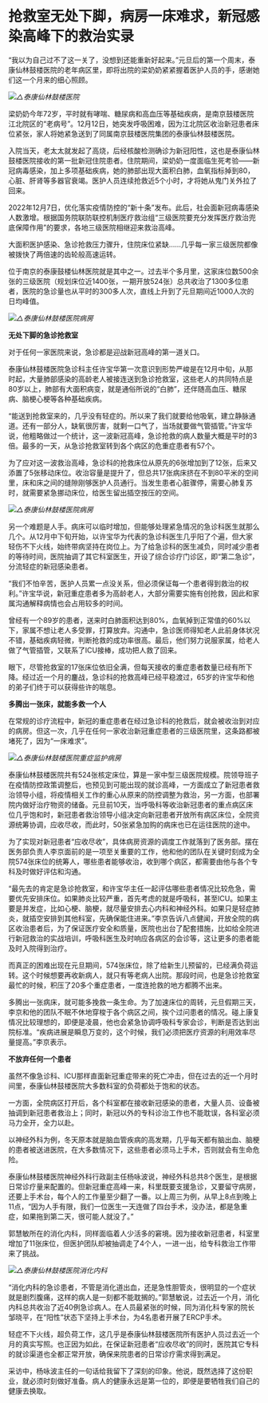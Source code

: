 # 抢救室无处下脚，病房一床难求，新冠感染高峰下的救治实录

“我以为自己过不了这一关了，没想到还能重新好起来。”元旦后的第一个周末，泰康仙林鼓楼医院的老年病区里，即将出院的梁奶奶紧紧握着医护人员的手，感谢她们这一个月来的细心照顾。

![](https://inews.gtimg.com/newsapp_bt/0/15604731340/1000)_△泰康仙林鼓楼医院_

梁奶奶今年72岁，平时就有哮喘、糖尿病和高血压等基础疾病，是南京鼓楼医院江北院区的“老病号”。12月12日，她突发呼吸困难，因为江北院区收治新冠患者床位紧张，家人将她紧急送到了同属南京鼓楼医院集团的泰康仙林鼓楼医院。

入院当天，老太太就发起了高烧，后经核酸检测确诊为新冠阳性，这也是泰康仙林鼓楼医院接收的第一批新冠住院患者。住院期间，梁奶奶一度面临生死考验——新冠病毒感染，加上多项基础疾病，她的肺部出现大面积白肺，血氧指标掉到80，心脏、肝肾等多器官衰竭。医护人员连续抢救近5个小时，才将她从鬼门关外拉了回来。

2022年12月7日，优化落实疫情防控的“新十条”发布。此后，社会面新冠病毒感染人数激增。根据国务院联防联控机制医疗救治组“三级医院要充分发挥医疗救治兜底保障作用”的要求，各地三级医院相继迎来救治高峰。

大面积医护感染、急诊抢救压力骤升，住院床位紧缺……几乎每一家三级医院都像被拨快了两倍速的齿轮般高速运转。

位于南京的泰康鼓楼仙林医院就是其中之一。过去半个多月里，这家床位数500余张的三级医院（规划床位近1400张，一期开放524张）总共收治了1300多位患者，医院的急诊量也从平时的300多人次，直线上升到了元旦期间近1000人次的日均峰值。

![](https://inews.gtimg.com/newsapp_bt/0/15604731342/1000)_△泰康仙林鼓楼医院病房_

**无处下脚的急诊抢救室**

对于任何一家医院来说，急诊都是迎战新冠高峰的第一道关口。

泰康仙林鼓楼医院急诊科主任许宝华第一次意识到形势严峻是在12月中旬，从那时起，大量肺部感染的高龄老人被接连送到急诊抢救室，这些老人的共同特点是80岁以上，肺部有大面积病变，就是通俗所说的“白肺”，还伴随高血压、糖尿病、脑梗心梗等各种基础疾病。

“能送到抢救室来的，几乎没有轻症的。所以来了我们就要给他吸氧，建立静脉通道。还有一部分人，缺氧很厉害，就剩一口气了，当场就要做气管插管。”许宝华说，他粗略做过一个统计，这一波新冠高峰，急诊抢救的病人数量大概是平时的3倍。最多的一天，从急诊抢救室转到各个病区的危重症患者有57个。

为了应对这一波救治高峰，急诊科的抢救床位从原先的6张增加到了12张，后来又添置了5张移动床位。收治容量是提升了，但总共17张病床挤在不到80平米的空间里，床和床之间的缝隙刚够医护人员通行。当发生患者心脏骤停，需要心肺复苏时，就需要紧急挪动床位，给医生留出插空按压的空间。

![](https://inews.gtimg.com/newsapp_bt/0/15604731339/1000)_△泰康仙林鼓楼医院病房_

另一个难题是人手。病床可以临时增加，但能够处理紧急情况的急诊科医生就那么几个。从12月中下旬开始，以许宝华为代表的急诊科医生几乎阳了个遍，但大家轻伤不下火线，始终带病坚持在岗位上。为了给急诊科的医生减负，同时减少患者的等待时间，医院抽调了其它科室医生，开设了综合诊疗门诊区，即“第二急诊”，分流轻症的新冠感染患者。

“我们不怕辛苦，医护人员累一点没关系，但必须保证每一个患者得到救治的权利。”许宝华说，新冠重症患者多为高龄老人，大部分需要实施有创抢救，因此和家属沟通解释病情也会占用较多的时间。

曾经有一个89岁的患者，送来时白肺面积达到80%，血氧掉到正常值的60%以下，家属不想让老人多受罪，打算放弃。沟通中，急诊医师得知老人此前身体状况不错，基础疾病轻微，判断抢救的成功率很高。最后，他们努力说服家属，给老人做了气管插管，又联系了ICU接棒，成功把人救了回来。

眼下，尽管抢救室的17张床位依旧全满，但每天接收的重症患者数量已经有所下降。经过近一个月的鏖战，急诊科的抢救高峰已经平稳渡过，65岁的许宝华和他的弟子们终于可以获得些许的喘息。

**多腾出一张床，就能多救一个人**

在常规的诊疗流程中，新冠的重症患者在经过急诊科的抢救后，就会被收治到对应的病房。但这一次，几乎在任何一家收治新冠重症患者的三级医院里，这条路都被堵死了，因为“一床难求”。

![](https://inews.gtimg.com/newsapp_bt/0/15604731343/1000)_△泰康仙林鼓楼医院重症监护病房_

泰康仙林鼓楼医院共有524张核定床位，算是一家中型三级医院规模。院领导班子在疫情防控政策调整后，也预见到可能出现的就诊高峰，一方面成立了新冠患者救治领导小组，将疫情相关工作的重心从原来的防控调整为救治，另一方面，也部署院内做好治疗物资的储备。元旦前10天，当呼吸科等收治新冠患者的重点病区床位几乎饱和时，新冠患者救治领导小组决定向新冠患者开放所有病区床位，全院资源统筹协调，应收尽收，而此时，50张紧急加购的病床也已在运往医院的途中。

为了实现对新冠患者“应收尽收”，具体病房资源的调度工作就落到了医务部。摆在医务部负责人李京面前的是一项至关重要的工作，他和他的团队在关键时刻成为全院574张床位的统筹人，哪些患者能够收治，收到哪个病区，都需要由他与各个专科及时做好评估和沟通。

“最先去的肯定是急诊抢救室，和许宝华主任一起评估哪些患者情况比较危急，需要优先安排床位。如果肺炎比较严重，首先考虑的就是呼吸科，甚至ICU。如果主要是并发症，比如心梗、脑梗，就尽量安排去心内科和神经外科。如果只是轻症肺炎，就插空安排到其他科室，先确保能住进来。”李京告诉八点健闻，开放全院的病区收治患者后，为了保证医疗安全和质量，医院也出台了配套措施，比如给全院进行新冠救治的实战培训，呼吸科医生及时响应各病区的会诊等，这让更多的患者能及时入院得到治疗。

而真正的困难出现在元旦期间，574张床位，除了给新生儿预留的，已经满负荷运转。这个时候想要再收新病人，就只有等老病人出院。那段时间，也是急诊抢救室最忙的时候，积压了20多个重症患者，一度连抢救的地方都腾不出来。

多腾出一张病床，就可能多挽救一条生命。为了加速床位的周转，元旦假期三天，李京和他的团队不眠不休地穿梭于各个病区之间，挨个过问患者的情况。碰上康复情况比较理想的，即便是凌晨，他也会紧急协调呼吸科专家会诊，判断是否达到出院标准。“疾病进展是瞬息万变的，这个时候，我们必须把医疗资源的利用效率尽量提高。”李京表示。

**不放弃任何一个患者**

虽然不像急诊科、ICU那样直面新冠重症带来的死亡冲击，但在过去的近一个月时间里，泰康仙林鼓楼医院大多数科室的负荷都处于饱和的状态。

一方面，全院病区打开后，各个科室都在接收新冠感染的患者，大量人员、设备被抽调到新冠患者救治上；同时，新冠以外的专科诊治工作也不能耽误，各科室必须马力全开，全力以赴。

以神经外科为例，冬天原本就是脑血管疾病的高发期，几乎每天都有脑出血、脑梗的患者被送进医院，在大多数情况下，这些患者必须马上手术，否则就会有生命危险。

泰康仙林鼓楼医院神经外科行政副主任杨咏波说，神经外科总共8个医生，是根据日常诊疗量来配置的。但新冠重症高峰一来，科里既要支援急诊，又要留守病房，还要上手术台，每个人的工作量至少翻了一番。以上周三为例，从早上8点到晚上11点，“因为人手有限，我们一位医生一天连做了四台手术，没办法，都是急重症，如果拖到第二天，很可能人就没了。”

郭慧敏所在的消化内科，同样面临着人少活多的窘境。因为接收新冠患者，科室里增加了11张床位，但医护团队却被抽调走了4个人，一进一出，给专科救治工作带来了挑战。

![](https://inews.gtimg.com/newsapp_bt/0/15604731366/1000)_△泰康仙林鼓楼医院消化内科_

“消化内科的急诊患者，不管是消化道出血，还是急性胆管炎，很明显的一个症状就是剧烈腹痛，这样的病人是一刻都不能耽搁的。”郭慧敏说，过去近一个月，消化内科总共收治了近40例急诊病人。在人员最紧张的时候，同为消化科专家的院长邹晓平，在“阳性”状态下坚持上手术台，为4名患者开展了ERCP手术。

轻症不下火线，超负荷工作，这几乎是泰康仙林鼓楼医院所有医护人员过去近一个月的真实写照。也正因为如此，在保证新冠患者“应收尽收”的同时，医院其它专科的就诊渠道也全都正常开放，确保来院患者的日常诊疗需求得到满足。

采访中，杨咏波主任的一句话给我留下了深刻的印象。他说，既然选择了这份职业，就必须时刻做好准备。病人的健康永远是第一位的，即便是要牺牲我们自己的健康去换取。

